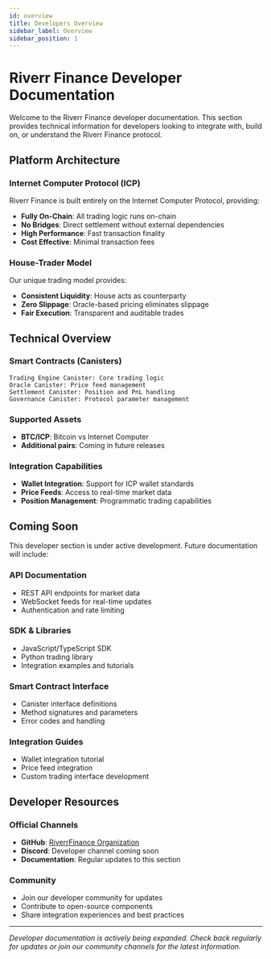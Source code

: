 ```yaml
---
id: overview
title: Developers Overview
sidebar_label: Overview
sidebar_position: 1
---
```


# Riverr Finance Developer Documentation

Welcome to the Riverr Finance developer documentation. This section provides technical information for developers looking to integrate with, build on, or understand the Riverr Finance protocol.

## Platform Architecture

### Internet Computer Protocol (ICP)
Riverr Finance is built entirely on the Internet Computer Protocol, providing:
- **Fully On-Chain**: All trading logic runs on-chain
- **No Bridges**: Direct settlement without external dependencies
- **High Performance**: Fast transaction finality
- **Cost Effective**: Minimal transaction fees

### House-Trader Model
Our unique trading model provides:
- **Consistent Liquidity**: House acts as counterparty
- **Zero Slippage**: Oracle-based pricing eliminates slippage
- **Fair Execution**: Transparent and auditable trades

## Technical Overview

### Smart Contracts (Canisters)
```
Trading Engine Canister: Core trading logic
Oracle Canister: Price feed management  
Settlement Canister: Position and PnL handling
Governance Canister: Protocol parameter management
```

### Supported Assets
- **BTC/ICP**: Bitcoin vs Internet Computer
- **Additional pairs**: Coming in future releases

### Integration Capabilities
- **Wallet Integration**: Support for ICP wallet standards
- **Price Feeds**: Access to real-time market data
- **Position Management**: Programmatic trading capabilities

## Coming Soon

This developer section is under active development. Future documentation will include:

### API Documentation
- REST API endpoints for market data
- WebSocket feeds for real-time updates
- Authentication and rate limiting

### SDK & Libraries
- JavaScript/TypeScript SDK
- Python trading library
- Integration examples and tutorials

### Smart Contract Interface
- Canister interface definitions
- Method signatures and parameters
- Error codes and handling

### Integration Guides
- Wallet integration tutorial
- Price feed integration
- Custom trading interface development

## Developer Resources

### Official Channels
- **GitHub**: [RiverrFinance Organization](https://github.com/RiverrFinance)
- **Discord**: Developer channel coming soon
- **Documentation**: Regular updates to this section

### Community
- Join our developer community for updates
- Contribute to open-source components
- Share integration experiences and best practices

---

*Developer documentation is actively being expanded. Check back regularly for updates or join our community channels for the latest information.*